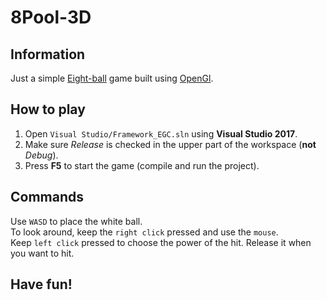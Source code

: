 # 8Pool-3D

## Information
Just a simple [Eight-ball](https://en.wikipedia.org/wiki/Eight-ball) game built using [OpenGl](https://en.wikipedia.org/wiki/OpenGL).

## How to play
1. Open `Visual Studio/Framework_EGC.sln` using **Visual Studio 2017**.
2. Make sure *Release* is checked in the upper part of the workspace (**not** *Debug*).
3. Press **F5** to start the game (compile and run the project).

## Commands
Use `WASD` to place the white ball. \
To look around, keep the `right click` pressed and use the `mouse`. \
Keep `left click` pressed to choose the power of the hit. Release it when you want to hit.

## Have fun!
